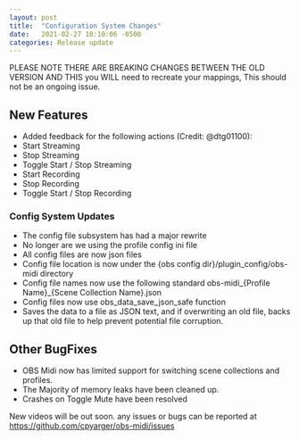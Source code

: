 ```yaml
---
layout: post
title:  "Configuration System Changes"
date:   2021-02-27 10:10:06 -0500
categories: Release update
---
```


PLEASE NOTE THERE ARE BREAKING CHANGES BETWEEN THE OLD VERSION AND THIS
you WILL need to recreate your mappings, This should not be an ongoing issue.

## New Features
- Added feedback for the following actions (Credit: @dtg01100):
- Start Streaming
- Stop Streaming
- Toggle Start / Stop Streaming
- Start Recording
- Stop Recording
- Toggle Start / Stop Recording
### Config System Updates 
- The config file subsystem has had a major rewrite
- No longer are we using the profile config ini file
- All config files are now json files
- Config file location is now under the {obs config dir}/plugin_config/obs-midi directory
- Config file names now use the following standard obs-midi_{Profile Name}_{Scene Collection Name}.json
- Config files now use obs_data_save_json_safe function
- Saves the data to a file as JSON text, and if overwriting an old file, backs up that old file to help prevent potential file corruption.
## Other BugFixes
- OBS Midi now has limited support for switching scene collections and profiles.
- The Majority of memory leaks have been cleaned up.
- Crashes on Toggle Mute have been resolved


New videos will be out soon. any issues or bugs can be reported at https://github.com/cpyarger/obs-midi/issues
